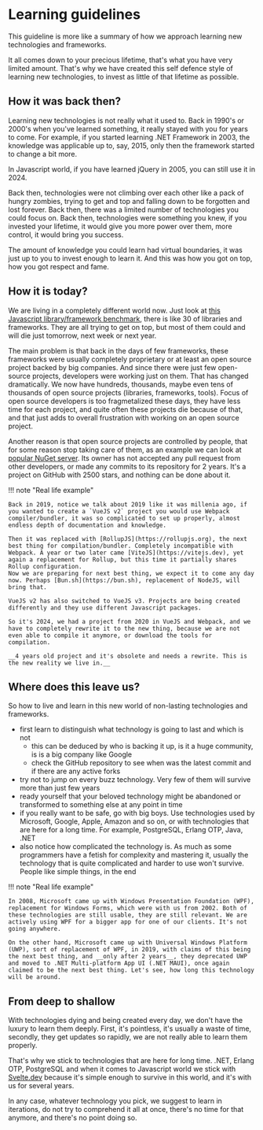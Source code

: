 # Learning guidelines

This guideline is more like a summary of how we approach learning new technologies and frameworks.

It all comes down to your precious lifetime, that's what you have very limited amount. That's why we have created this self defence style of learning new technologies, to invest as little of that lifetime as possible.

## How it was back then?

Learning new technologies is not really what it used to. Back in 1990's or 2000's when you've learned something, it really stayed with you for years to come. For example, if you started learning .NET Framework in 2003, the knowledge was applicable up to, say, 2015, only then the framework started to change a bit more.

In Javascript world, if you have learned jQuery in 2005, you can still use it in 2024.

Back then, technologies were not climbing over each other like a pack of hungry zombies, trying to get and top and falling down to be forgotten and lost forever. Back then, there was a limited number of technologies you could focus on. Back then, technologies were something you knew, if you invested your lifetime, it would give you more power over them, more control, it would bring you success.

The amount of knowledge you could learn had virtual boundaries, it was just up to you to invest enough to learn it. And this was how you got on top, how you got respect and fame.


## How it is today?

We are living in a completely different world now. Just look at [this Javascript library/framework benchmark](https://krausest.github.io/js-framework-benchmark/index.html), there is like 30 of libraries and frameworks. They are all trying to get on top, but most of them could and will die just tomorrow, next week or next year. 

The main problem is that back in the days of few frameworks, these frameworks were usually completely proprietary or at least an open source project backed by big companies. And since there were just few open-source projects, developers were working just on them. That has changed dramatically. We now have hundreds, thousands, maybe even tens of thousands of open source projects (libraries, frameworks, tools). Focus of open source developers is too fragmetalized these days, they have less time for each project, and quite often these projects die because of that, and that just adds to overall frustration with working on an open source project.

Another reason is that open source projects are controlled by people, that for some reason stop taking care of them, as an example we can look at [popular NuGet server](https://github.com/loic-sharma/BaGet). Its owner has not accepted any pull request from other developers, or made any commits to its repository for 2 years. It's a project on GitHub with 2500 stars, and nothing can be done about it.

!!! note "Real life example"

    Back in 2019, notice we talk about 2019 like it was millenia ago, if you wanted to create a `VueJS v2` project you would use Webpack compiler/bundler, it was so complicated to set up properly, almost endless depth of documentation and knowledge.

    Then it was replaced with [RollupJS](https://rollupjs.org), the next best thing for compilation/bundler. Completely incompatible with Webpack. A year or two later came [ViteJS](https://vitejs.dev), yet again a replacement for Rollup, but this time it partially shares Rollup configuration.
    Now we are preparing for next best thing, we expect it to come any day now. Perhaps [Bun.sh](https://bun.sh), replacement of NodeJS, will bring that.

    VueJS v2 has also switched to VueJS v3. Projects are being created differently and they use different Javascript packages.

    So it's 2024, we had a project from 2020 in VueJS and Webpack, and we have to completely rewrite it to the new thing, because we are not even able to compile it anymore, or download the tools for compilation.

    __4 years old project and it's obsolete and needs a rewrite. This is the new reality we live in.__ 

## Where does this leave us?

So how to live and learn in this new world of non-lasting technologies and frameworks.

- first learn to distinguish what technology is going to last and which is not
  - this can be deduced by who is backing it up, is it a huge community, is is a big company like Google
  - check the GitHub repository to see when was the latest commit and if there are any active forks
- try not to jump on every buzz technology. Very few of them will survive more than just few years
- ready yourself that your beloved technology might be abandoned or transformed to something else at any point in time
- if you really want to be safe, go with big boys. Use technologies used by Microsoft, Google, Apple, Amazon and so on, or with technologies that are here for a long time. For example, PostgreSQL, Erlang OTP, Java, .NET
- also notice how complicated the technology is. As much as some programmers have a fetish for complexity and mastering it, usually the technology that is quite complicated and harder to use won't survive. People like simple things, in the end

!!! note "Real life example"

    In 2008, Microsoft came up with Windows Presentation Foundation (WPF), replacement for Windows Forms, which were with us from 2002. Both of these technologies are still usable, they are still relevant. We are actively using WPF for a bigger app for one of our clients. It's not going anywhere. 

    On the other hand, Microsoft came up with Universal Windows Platform (UWP), sort of replacement of WPF, in 2019, with claims of this being the next best thing, and __only after 2 years__, they deprecated UWP and moved to .NET Multi-platform App UI (.NET MAUI), once again claimed to be the next best thing. Let's see, how long this technology will be around.


## From deep to shallow

With technologies dying and being created every day, we don't have the luxury to learn them deeply. First, it's pointless, it's usually a waste of time, secondly, they get updates so rapidly, we are not really able to learn them properly.

That's why we stick to technologies that are here for long time. .NET, Erlang OTP, PostgreSQL and when it comes to Javascript world we stick with [Svelte.dev](https://svelte.dev) because it's simple enough to survive in this world, and it's with us for several years.

In any case, whatever technology you pick, we suggest to learn in iterations, do not try to comprehend it all at once, there's no time for that anymore, and there's no point doing so.
